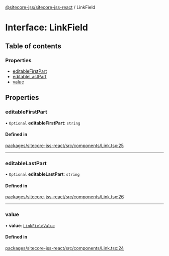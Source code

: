 [@sitecore-jss/sitecore-jss-react](../README.md) / LinkField

# Interface: LinkField

## Table of contents

### Properties

- [editableFirstPart](LinkField.md#editablefirstpart)
- [editableLastPart](LinkField.md#editablelastpart)
- [value](LinkField.md#value)

## Properties

### editableFirstPart

• `Optional` **editableFirstPart**: `string`

#### Defined in

[packages/sitecore-jss-react/src/components/Link.tsx:25](https://github.com/Sitecore/jss/blob/66164a422/packages/sitecore-jss-react/src/components/Link.tsx#L25)

___

### editableLastPart

• `Optional` **editableLastPart**: `string`

#### Defined in

[packages/sitecore-jss-react/src/components/Link.tsx:26](https://github.com/Sitecore/jss/blob/66164a422/packages/sitecore-jss-react/src/components/Link.tsx#L26)

___

### value

• **value**: [`LinkFieldValue`](LinkFieldValue.md)

#### Defined in

[packages/sitecore-jss-react/src/components/Link.tsx:24](https://github.com/Sitecore/jss/blob/66164a422/packages/sitecore-jss-react/src/components/Link.tsx#L24)
